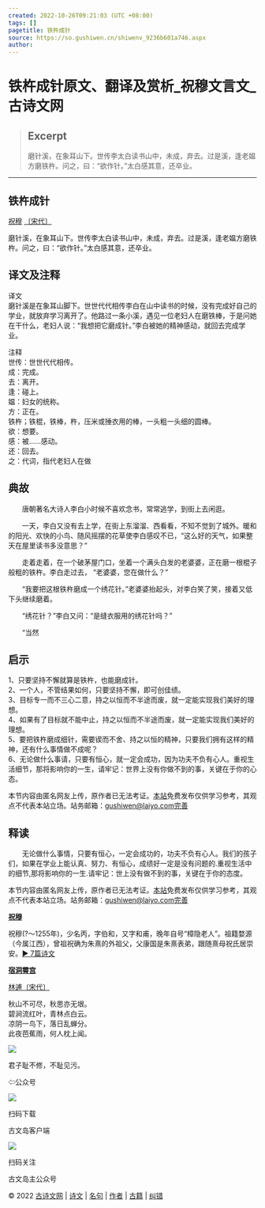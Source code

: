 ```yaml
---
created: 2022-10-26T09:21:03 (UTC +08:00)
tags: []
pagetitle: 铁杵成针
source: https://so.gushiwen.cn/shiwenv_9236b601a746.aspx
author: 
---
```


# 铁杵成针原文、翻译及赏析_祝穆文言文_古诗文网

> ## Excerpt
> 磨针溪，在象耳山下。世传李太白读书山中，未成，弃去。过是溪，逢老媪方磨铁杵。问之，曰：“欲作针。”太白感其意，还卒业。

---
 

## 铁杵成针

[祝穆](https://so.gushiwen.cn/authorv_d6d8769c56ea.aspx) [〔宋代〕](https://so.gushiwen.cn/shiwens/default.aspx?cstr=%e5%ae%8b%e4%bb%a3)

磨针溪，在象耳山下。世传李太白读书山中，未成，弃去。过是溪，逢老媪方磨铁杵。问之，曰：“欲作针。”太白感其意，还卒业。

## 译文及注释



译文  
磨针溪是在象耳山脚下。世世代代相传李白在山中读书的时候，没有完成好自己的学业，就放弃学习离开了。他路过一条小溪，遇见一位老妇人在磨铁棒，于是问她在干什么，老妇人说：“我想把它磨成针。”李白被她的精神感动，就回去完成学业。

注释  
世传：世世代代相传。  
成：完成。  
去：离开。  
逢：碰上。  
媪：妇女的统称。  
方：正在。  
铁杵；铁棍，铁棒，杵，压米或捶衣用的棒，一头粗一头细的圆棒。  
欲：想要。  
感：被......感动。  
还：回去。  
之：代词，指代老妇人在做

## 典故



　　唐朝著名大诗人李白小时候不喜欢念书，常常逃学，到街上去闲逛。

　　一天，李白又没有去上学，在街上东溜溜、西看看，不知不觉到了城外。暖和的阳光、欢快的小鸟、随风摇摆的花草使李白感叹不已，“这么好的天气，如果整天在屋里读书多没意思？”

　　走着走着，在一个破茅屋门口，坐着一个满头白发的老婆婆，正在磨一根棍子般粗的铁杵。李白走过去， “老婆婆，您在做什么？”

　　“我要把这根铁杵磨成一个绣花针。”老婆婆抬起头，对李白笑了笑，接着又低下头继续磨着。

　　“绣花针？”李白又问：“是缝衣服用的绣花针吗？”

　　“当然

## 启示



1、只要坚持不懈就算是铁杵，也能磨成针。  
2、一个人，不管结果如何，只要坚持不懈，即可创佳绩。  
3、目标专一而不三心二意，持之以恒而不半途而废，就一定能实现我们美好的理想。  
4、如果有了目标就不能中止，持之以恒而不半途而废，就一定能实现我们美好的理想。  
5、要把铁杵磨成细针，需要锲而不舍、持之以恒的精神，只要我们拥有这样的精神，还有什么事情做不成呢？  
6、无论做什么事请，只要有恒心，就一定会成功，因为功夫不负有心人。重视生活细节，那将影响你的一生，请牢记：世界上没有你做不到的事，关键在于你的心态。

本节内容由匿名网友上传，原作者已无法考证。[本站](https://www.gushiwen.cn/)免费发布仅供学习参考，其观点不代表本站立场。站务邮箱：gushiwen@laiyo.com[完善](https://so.gushiwen.cn/jiucuo.aspx?u=%e8%b5%8f%e6%9e%902081%e3%80%8a%e5%90%af%e7%a4%ba%e3%80%8b)

## 释读



　　无论做什么事情，只要有恒心，一定会成功的，功夫不负有心人。我们的孩子们，如果在学业上能认真、努力、有恒心，成绩好一定是没有问题的.重视生活中的细节,那将影响你的一生.请牢记：世上没有做不到的事，关键在于你的态度。

本节内容由匿名网友上传，原作者已无法考证。[本站](https://www.gushiwen.cn/)免费发布仅供学习参考，其观点不代表本站立场。站务邮箱：gushiwen@laiyo.com[完善](https://so.gushiwen.cn/jiucuo.aspx?u=%e8%b5%8f%e6%9e%902080%e3%80%8a%e9%87%8a%e8%af%bb%e3%80%8b)

[**祝穆**](https://so.gushiwen.cn/authorv_d6d8769c56ea.aspx) 

祝穆(?～1255年)，少名丙，字伯和，又字和甫，晚年自号“樟隐老人”。祖籍婺源（今属江西），曾祖祝确为朱熹的外祖父，父康国是朱熹表弟，跟随熹母祝氏居崇安。[► 7篇诗文](https://so.gushiwen.cn/shiwens/default.aspx?astr=%e7%a5%9d%e7%a9%86)

 

[**宿洞霄宫**](https://so.gushiwen.cn/shiwenv_3eef44bfcae9.aspx)

[林逋](https://so.gushiwen.cn/authorv.aspx?name=%e6%9e%97%e9%80%8b)[〔宋代〕](https://so.gushiwen.cn/shiwens/default.aspx?cstr=%e5%ae%8b%e4%bb%a3)

秋山不可尽，秋思亦无垠。  
碧涧流红叶，青林点白云。  
凉阴一鸟下，落日乱蝉分。  
此夜芭蕉雨，何人枕上闻。

![](https://song.gushiwen.cn/siteimg/app/erma_guwendao.png)

君子耻不修，不耻见污。

⇦公众号

![](https://song.gushiwen.cn/siteimg/app/appdownGwd2021.png)

扫码下载

古文岛客户端

![](https://song.gushiwen.cn/siteimg/app/erma_guwendao.png)

扫码关注

古文岛主公众号

© 2022 [古诗文网](https://www.gushiwen.cn/) | [诗文](https://so.gushiwen.cn/shiwens/) | [名句](https://so.gushiwen.cn/mingjus/) | [作者](https://so.gushiwen.cn/authors/) | [古籍](https://so.gushiwen.cn/guwen/) | [纠错](https://so.gushiwen.cn/jiucuo.aspx?u=)
